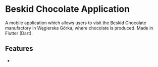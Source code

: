 # Beskid Chocolate Application

A mobile application which allows users to visit the Beskid Chocolate manufactory in Węgierska Górka, where chocolate is produced. Made in Flutter (Dart).

## Features

- 
